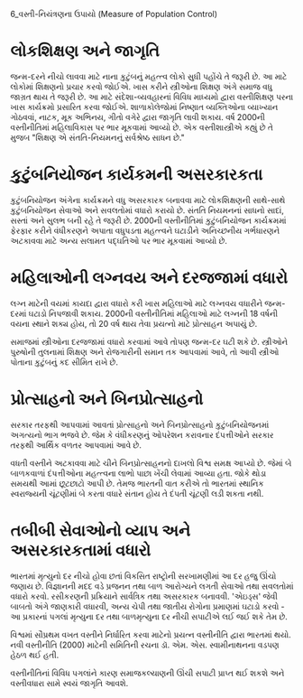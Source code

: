 6_વસ્તી-નિયંત્રણના ઉપાયો
(Measure of Population Control)

# લોકશિક્ષણ અને જાગૃતિ

જન્મ-દરને નીચો લાવવા માટે નાના કુટુંબનું મહત્ત્વ લોકો સુધી પહોંચે તે જરૂરી છે. આ માટે લોકોમાં શિક્ષણનો પ્રચાર કરવો જોઈએ. ખાસ કરીને સ્ત્રીઓના શિક્ષણ અંગે સમાજ વધુ જાગ્રત થાય તે જરૂરી છે. આ માટે સંદેશા-વ્યવહારનાં વિવિધ માધ્યમો દ્વારા વસ્તીશિક્ષણ પરના ખાસ કાર્યક્રમો પ્રસારિત કરવા જોઈએ. શાળાકોલેજોમાં નિષ્ણાત વ્યક્તિઓના વ્યાખ્યાન ગોઠવવાં, નાટક, મૂક અભિનય, ગીતો વગેરે દ્વારા જાગૃતિ લાવી શકાય. વર્ષ 2000ની વસ્તીનીતિમાં મહિલાવિકાસ પર ભાર મૂકવામાં આવ્યો છે. એક વસ્તીશાસ્ત્રીએ કહ્યું છે તે મુજબ "શિક્ષણ એ સંતતિ-નિયમનનું સર્વશ્રેષ્ઠ સાધન છે."

# કુટુંબનિયોજન કાર્યકમની અસરકારકતા

કુટુંબનિયોજન અંગેના કાર્યક્રમને વધુ અસરકારક બનાવવા માટે લોકશિક્ષણની સાથે-સાથે કુટુંબનિયોજન સેવાઓ અને સવલતોમાં વધારો કરાયો છે. સંતતિ નિયમનનાં સાધનો સાદાં, સસ્તાં અને સુલભ બની રહે તે જરૂરી છે. 2000ની વસ્તીનીતિમાં કુટુંબનિયોજન કાર્યક્રમમાં ફેરફાર કરીને વંધીકરણને અપાતા વધુપડતા મહત્ત્વને ઘટાડીને અનિચ્છનીય ગર્ભધારણને અટકાવવા માટે અન્ય સલામત પદ્ઘતિઓ પર ભાર મૂકવામાં આવ્યો છે.

# મહિલાઓની લગ્નવય અને દરજજામાં વધારો

લગ્ન માટેની વયમાં કાયદા દ્વારા વધારો કરી ખાસ મહિલાઓ માટે લગ્નવય વધારીને જન્મ-દરમાં ઘટાડો નિપજાવી શકાય. 2000ની વસ્તીનીતિમાં મહિલાઓ માટે લગ્નની 18 વર્ષની વયના સ્થાને શક્ય હોય, તો 20 વર્ષ થાય તેવા પ્રયત્નો માટે પ્રોત્સાહન અપાયું છે.

સમાજમાં સ્ત્રીઓના દરજજામાં વધારો કરવામાં આવે તોપણ જન્મ-દર ઘટી શકે છે. સ્ત્રીઓને પુરુષોની તુલનામાં શિક્ષણ અને રોજગારીની સમાન તક આપવામાં આવે, તો આવી સ્ત્રીઓ પોતાના કુટુંબનું કદ સીમિત રાખે છે.

# પ્રોત્સાહનો અને બિનપ્રોત્સાહનો

સરકાર તરફથી આપવામાં આવતાં પ્રોત્સાહનો અને બિનપ્રોત્સાહનો કુટુંબનિયોજનમાં અગત્યનો ભાગ ભજવે છે. જેમ કે વંધીકરણનું ઓપરેશન કરાવનાર દંપત્તીઓને સરકાર તરફથી આર્થિક વળતર આપવામાં આવે છે.

વધતી વસ્તીને અટકાવવા માટે ચીને બિનપ્રોત્સાહનનો દાખલો વિશ્વ સમક્ષ આપ્યો છે. જેમાં બે બાળકવાળાં દંપત્તીઓના મહત્ત્વના લાભો પાછા ખેંચી લેવામાં આવ્યા હતા. જોકે થોડા સમયથી આમાં છૂટછાટો આપી છે. તેમજ ભારતની વાત કરીએ તો ભારતમાં સ્થાનિક સ્વરાજ્યની ચૂંટણીમાં બે કરતા વધારે સંતાન હોય તે દંપતી ચૂંટણી લડી શકતા નથી.

# તબીબી સેવાઓનો વ્યાપ અને અસરકારકતામાં વધારો

ભારતમાં મૃત્યુનો દર નીચો હોવા છતાં વિકસિત રાષ્ટ્રોની સરખામણીમાં આ દર હજુ ઊંચો જણાય છે. વિજ્ઞાનની મદદ વડે પ્રજનન તથા બાળ આરોગ્યને લગતી સેવાઓ તથા સવલતોમાં વધારો કરવો. રસીકરણની પ્રક્રિયાને સાર્વત્રિક તથા અસરકારક બનાવવી. 'એઇડ્સ' જેવી બાબતો અંગે જાણકારી વધારવી, અન્ય ચેપી તથા જાતીય રોગોના પ્રમાણમાં ઘટાડો કરવો - આ પ્રકારનાં પગલાં મૃત્યુના દર તથા બાળમૃત્યુના દર નીચી સપાટીએ લઈ જઈ શકે તેમ છે.

વિશ્વમાં સૌપ્રથમ વખત વસ્તીને નિર્ધારિત કરવા માટેનો પ્રયત્ન વસ્તીનીતિ દ્વારા ભારતમાં થયો. નવી વસ્તીનીતિ (2000) માટેની સમિતિની રચના ડૉ. એમ. એસ. સ્વામીનાથનના વડપણ હેઠળ થઈ હતી.

વસ્તીનીતિનાં વિવિધ પગલાંને કારણ સમાજકલ્યાણની ઊંચી સપાટી પ્રાપ્ત થઈ શકશે અને વસ્તીવધારા સામે સ્વયં જાગૃતિ આવશે.
